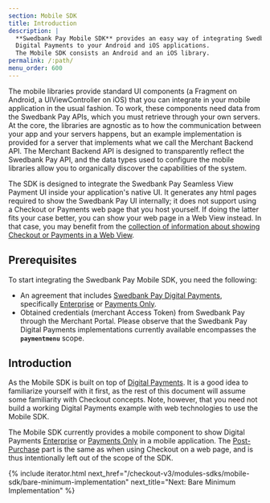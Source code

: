 ```yaml
---
section: Mobile SDK
title: Introduction
description: |
  **Swedbank Pay Mobile SDK** provides an easy way of integrating Swedbank Pay
  Digital Payments to your Android and iOS applications.
  The Mobile SDK consists an Android and an iOS library.
permalink: /:path/
menu_order: 600
---
```


The mobile libraries provide standard UI components (a Fragment on Android, a
UIViewController on iOS) that you can integrate in your mobile application in
the usual fashion. To work, these components need data from the Swedbank Pay
APIs, which you must retrieve through your own servers. At the core, the
libraries are agnostic as to how the communication between your app and your
servers happens, but an example implementation is provided for a server that
implements what we call the Merchant Backend API. The Merchant Backend API is
designed to transparently reflect the Swedbank Pay API, and the data types used
to configure the mobile libraries allow you to organically discover the
capabilities of the system.

The SDK is designed to integrate the Swedbank Pay Seamless View Payment UI
inside your application's native UI. It generates any html pages required to
show the Swedbank Pay UI internally; it does not support using a Checkout or
Payments web page that you host yourself. If doing the latter fits your case
better, you can show your web page in a Web View instead. In that case, you may
benefit from the
[collection of information about showing Checkout or Payments in a Web View][plain-webview].

## Prerequisites

To start integrating the Swedbank Pay Mobile SDK, you need the following:

*   An agreement that includes [Swedbank Pay Digital Payments][checkout],
    specifically [Enterprise][checkout-enterprise] or
    [Payments Only][checkout-payments-only].
*   Obtained credentials (merchant Access Token) from Swedbank Pay through
    the Merchant Portal. Please observe that the Swedbank Pay Digital Payments
    implementations currently available encompasses the **`paymentmenu`** scope.

## Introduction

As the Mobile SDK is built on top of [Digital Payments][checkout]. It is a good
idea to familiarize yourself with it first, as the rest of this document will
assume some familiarity with Checkout concepts. Note, however, that you need not
build a working Digital Payments example with web technologies to use the Mobile
SDK.

The Mobile SDK currently provides a mobile component to show Digital Payments
[Enterprise][checkout-enterprise] or [Payments Only][checkout-payments-only] in
a mobile application. The [Post-Purchase][post-purchase-capture] part is the
same as when using Checkout on a web page, and is thus intentionally left out of
the scope of the SDK.

{% include iterator.html next_href="/checkout-v3/modules-sdks/mobile-sdk/bare-minimum-implementation"
                         next_title="Next: Bare Minimum Implementation" %}

[plain-webview]: /checkout-v3/modules-sdks/mobile-sdk/plain-webview
[checkout]: /checkout-v3
[checkout-enterprise]: /old-implementations/enterprise
[checkout-payments-only]: /checkout-v3
[https]: /checkout-v3/get-started/fundamental-principles#connection-and-protocol
[post-purchase-capture]: /checkout-v3/get-started/post-purchase/#capture-v31
